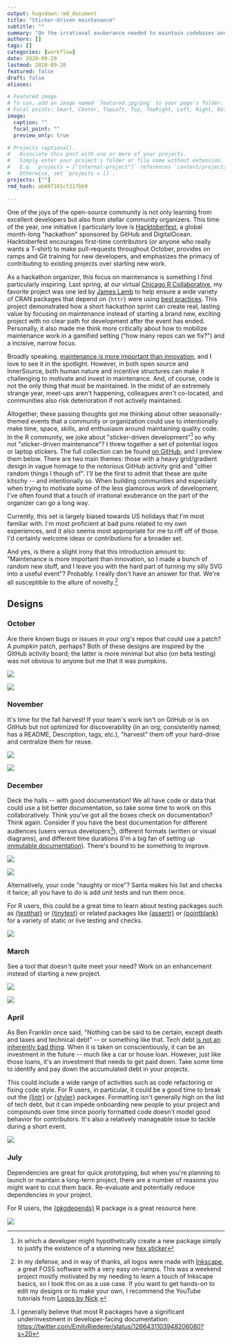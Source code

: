 ```yaml
---
output: hugodown::md_document
title: "Sticker-driven maintenance"
subtitle: ""
summary: "On the irrational exuberance needed to maintain codebases and communities"
authors: []
tags: []
categories: [workflow]
date: 2020-09-20
lastmod: 2020-09-20
featured: false
draft: false
aliases:

# Featured image
# To use, add an image named `featured.jpg/png` to your page's folder.
# Focal points: Smart, Center, TopLeft, Top, TopRight, Left, Right, BottomLeft, Bottom, BottomRight.
image:
  caption: ""
  focal_point: ""
  preview_only: true

# Projects (optional).
#   Associate this post with one or more of your projects.
#   Simply enter your project's folder or file name without extension.
#   E.g. `projects = ["internal-project"]` references `content/project/deep-learning/index.md`.
#   Otherwise, set `projects = []`.
projects: [""]
rmd_hash: ab697101cf217bb9

---
```


One of the joys of the open-source community is not only learning from excellent developers but also from stellar community organizers. This time of the year, one initiative I particularly love is [Hacktoberfest](https://hacktoberfest.digitalocean.com/), a global month-long "hackathon" sponsored by GitHub and DigitalOcean. Hacktoberfest encourages first-time contributors (or anyone who really wants a T-shirt) to make pull-requests throughout October, provides on ramps and Git training for new developers, and emphasizes the primacy of contributing to existing projects over starting new work.

As a hackathon organizer, this focus on maintenance is something I find particularly inspiring. Last spring, at our virtual [Chicago R Collaborative](https://chircollab.github.io/), my favorite project was one led by [James Lamb](https://twitter.com/_jameslamb) to help ensure a wide variety of CRAN packages that depend on `{httr}` were using [best practices](https://github.com/chircollab/chircollab20/issues/1). This project demonstrated how a short hackathon sprint can create real, lasting value by focusing on maintenance instead of starting a brand new, exciting project with no clear path for development after the event has ended. Personally, it also made me think more critically about how to mobilize maintenance work in a gamified setting ("how many repos can we fix?") and a incisive, narrow focus.

Broadly speaking, [maintenance is more important than innovation](https://aeon.co/essays/innovation-is-overvalued-maintenance-often-matters-more), and I love to see it in the spotlight. However, in both open source and InnerSource, both human nature and incentive structures can make it challenging to motivate and invest in maintenance. And, of course, code is not the only thing that must be maintained. In the midst of an extremely strange year, meet-ups aren't happening, colleagues aren't co-located, and communities also risk deterioration if not actively maintained.

Altogether, these passing thoughts got me thinking about other seasonally-themed events that a community or organization could use to intentionally make time, space, skills, and enthusiasm around maintaining quality code. In the R community, we joke about "sticker-driven development"[^1] so why not "sticker-driven maintenance"? I threw together a set of potential logos or laptop stickers. The full collection can be found [on GitHub](https://github.com/emilyriederer/sticker-driven-maintenance), and I preview them below. There are two main themes: those with a heavy grid/gradient design in vague homage to the notorious GitHub activity grid and "other random things I though of". I'll be the first to admit that these are quite kitschy -- and intentionally so. When building communities and especially when trying to motivate some of the less glamorous work of development, I've often found that a touch of irrational exuberance on the part of the organizer can go a long way.

Currently, this set is largely biased towards US holidays that I'm most familiar with. I'm most proficient at bad puns related to my own experiences, and it also seems most appropriate for me to riff off of those. I'd certainly welcome ideas or contributions for a broader set.

And yes, is there a slight irony that this introduction amount to: "Maintenance is more important than innovation, so I made a bunch of random new stuff, and I leave you with the hard part of turning my silly SVG into a useful event"? Probably. I really don't have an answer for that. We're all susceptible to the allure of novelty.[^2]

Designs
-------

### October

Are there known bugs or issues in your org's repos that could use a patch? A *pumpkin* patch, perhaps? Both of these designs are inspired by the GitHub activity board; the latter is more minimal but also (on beta testing) was not obvious to anyone but me that it was pumpkins.

![](images/patch-grid.png)

![](images/patch-grid-minimal.png)

### November

It's time for the fall harvest! If your team's work isn't on GitHub or is on GitHub but not optimized for discoverability (in an org; consistently named; has a README, Description, tags, etc.), "harvest" them off your hard-drive and centralize them for reuse.

![](images/harvest-grid.png)

![](images/harvest-badge.png)

### December

Deck the halls -- with good documentation! We all have code or data that could use a bit better documentation, so take some time to work on this collaboratively. Think you've got all the boxes check on documentation? Think again. Consider if you have the best documentation for different audiences (users versus developers[^3]), different formats (written or visual diagrams), and different time durations (I'm a big fan of setting up [immutable documentation](https://codeascraft.com/2018/10/10/etsys-experiment-with-immutable-documentation/)). There's bound to be something to improve.

![](images/holiday-lights-grid.png)

![](images/ornaments-grid.png)

Alternatively, your code "naughty or nice"? Santa makes his list and checks it twice; all you have to do is add unit tests and run them once.

For R users, this could be a great time to learn about testing packages such as [{testthat}](https://testthat.r-lib.org/) or [{tinytest}](https://cran.r-project.org/web/packages/tinytest/index.html) or related packages like [{assertr}](https://cran.r-project.org/web/packages/assertr/index.html) or [{pointblank}](https://rich-iannone.github.io/pointblank/index.html) for a variety of static or live testing and checks.

![](images/naughty-nice-badge.png)

### March

See a tool that doesn't quite meet your need? Work on an enhancement instead of starting a new project.

![](images/eggs-badge.png)

![](images/eggs-grid.png)

### April

As Ben Franklin once said, "Nothing can be said to be certain, except death and taxes and technical debt" -- or something like that. Tech debt [is not an inherently bad thing](https://changelog.com/podcast/379). When it is taken on conscientiously, it can be an investment in the future -- much like a car or house loan. However, just like those loans, it's an investment that needs to get paid down. Take some time to identify and pay down the accumulated debt in your projects.

This could include a wide range of activities such as code refactoring or fixing code style. For R users, in particular, it could be a good time to break out the [{lintr}](https://github.com/jimhester/lintr) or [{styler}](https://styler.r-lib.org/) packages. Formatting isn't generally high on the list of tech debt, but it can impede onboarding new people to your project and compounds over time since poorly formatted code doesn't model good behavior for contributors. It's also a relatively manageable issue to tackle during a short event.

![](images/tax-grid.png)

### July

Dependencies are great for quick prototyping, but when you're planning to launch or maintain a long-term project, there are a number of reasons you might want to ccut them back. Re-evaluate and potentially reduce dependencies in your project.

For R users, the [{pkgdepends}](https://github.com/r-lib/pkgdepends) R package is a great resource here.

![](images/dependencies-badge.png)

[^1]: In which a developer might hypothetically create a new package simply to justify the existence of a stunning new [hex sticker](http://hexb.in/)

[^2]: In my defense, and in way of thanks, all logos were made with [Inkscape](inkscape.org), a great FOSS software with a very easy on-ramps. This was a weekend project mostly motivated by my needing to learn a touch of Inkscape basics, so I took this on as a use case. If you want to get hands-on to edit my designs or to make your own, I recommend the YouTube tutorials from [Logos by Nick](https://logosbynick.com/).

[^3]: I generally believe that most R packages have a significant underinvestment in developer-facing documentation: <a href="https://twitter.com/EmilyRiederer/status/1266431103948206080?s=20" class="uri">https://twitter.com/EmilyRiederer/status/1266431103948206080?s=20</a>

